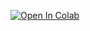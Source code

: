 [![Open In Colab](https://colab.research.google.com/assets/colab-badge.svg)](https://colab.research.google.com/github/yandexdataschool/deep_vision_and_graphics/blob/fall24//Users/diskin/deep_vision_and_graphics/week11-self_supervision/seminar.ipynb)
